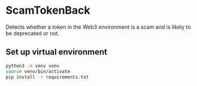 # ScamTokenBack

Detects whether a token in the Web3 environment is a scam and is likely to be deprecated or not.

## Set up virtual environment

```bash
python3 -m venv venv
source venv/bin/activate
pip install -r requirements.txt
```
